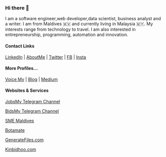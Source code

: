 ### Hi there 👋

I am a software engineer,web developer,data scientist, business analyst and a writer. I am from Maldives 🇲🇻  and currently living in Malaysia 🇲🇾. My interests range from technology to travel. I am also interested in entrepreneurship, programming, automation and innovation.


#### Contact Links
[LinkedIn](https://linkedin.com/in/muhammadhuaiman) | [AboutMe](https://about.me/aimme) | [Twitter](https://twitter.com/mohamed_aiman) | [FB](https://fb.com/muhammadhu.aiman) | [Insta](https://instagram.com/muhammadhu.aiman)

#### More Profiles...
[Voice Mv](https://voice.mv/author/36) | [Blog](https://mohamedaiman.me) | [Medium](https://medium.com/@aimme)

#### Websites & Services

[JobsMv Telegram Channel](https://t.me/jobsmv)

[BidsMv Telegram Channel](https://t.me/bidsmv)

[SME Maldives](https://smemaldives.com)

[Botamate](https://botamate.online)

[GenerateFiles.com](https://generatefiles.com)

[Kinbidhoo.com](https://kinbidhoo.com)

<!--
**mohamed-aiman/mohamed-aiman** is a ✨ _special_ ✨ repository because its `README.md` (this file) appears on your GitHub profile.

Here are some ideas to get you started:

- 🔭 I’m currently working on ...
- 🌱 I’m currently learning ...
- 👯 I’m looking to collaborate on ...
- 🤔 I’m looking for help with ...
- 💬 Ask me about ...
- 📫 How to reach me: ...
- 😄 Pronouns: ...
- ⚡ Fun fact: ...
-->
